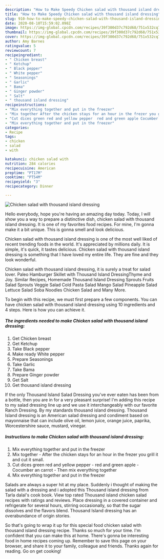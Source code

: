 ```yaml
---
description: "How to Make Speedy Chicken salad with thousand island dressing"
title: "How to Make Speedy Chicken salad with thousand island dressing"
slug: 910-how-to-make-speedy-chicken-salad-with-thousand-island-dressing
date: 2020-08-10T15:59:02.098Z
image: https://img-global.cpcdn.com/recipes/39f300d37c792d68/751x532cq70/chicken-salad-with-thousand-island-dressing-recipe-main-photo.jpg
thumbnail: https://img-global.cpcdn.com/recipes/39f300d37c792d68/751x532cq70/chicken-salad-with-thousand-island-dressing-recipe-main-photo.jpg
cover: https://img-global.cpcdn.com/recipes/39f300d37c792d68/751x532cq70/chicken-salad-with-thousand-island-dressing-recipe-main-photo.jpg
author: Amy Barnes
ratingvalue: 5
reviewcount: 7
recipeingredient:
- " Chicken breast"
- " Ketchup"
- " Black pepper"
- " White pepper"
- " Seasonings"
- " Garlic"
- " Bama"
- " Ginger powder"
- " Salt"
- " thousand island dressing"
recipeinstructions:
- "Mix everything together and put in the freezer"
- "Mix together After the chicken stays for an hour in the frezer you grill it and cut it small."
- "Cut dices green red and yellow pepper  red and green apple Cocumber an carrot Then mix everything together"
- "Mix everything together and put in the freezer"
categories:
- Recipe
tags:
- chicken
- salad
- with

katakunci: chicken salad with 
nutrition: 284 calories
recipecuisine: American
preptime: "PT17M"
cooktime: "PT54M"
recipeyield: "3"
recipecategory: Dinner

---
```



![Chicken salad with thousand island dressing](https://img-global.cpcdn.com/recipes/39f300d37c792d68/751x532cq70/chicken-salad-with-thousand-island-dressing-recipe-main-photo.jpg)

Hello everybody, hope you're having an amazing day today. Today, I will show you a way to prepare a distinctive dish, chicken salad with thousand island dressing. It is one of my favorites food recipes. For mine, I'm gonna make it a bit unique. This is gonna smell and look delicious.

Chicken salad with thousand island dressing is one of the most well liked of recent trending foods in the world. It's appreciated by millions daily. It is simple, it's quick, it tastes delicious. Chicken salad with thousand island dressing is something that I have loved my entire life. They are fine and they look wonderful.

Chicken salad with thousand island dressing, it is surely a treat for salad lover. Paleo Hamburger Skillet with Thousand Island DressingThyme and Joy. Similar Recipes, Homemade Thousand Island Dressing Sprouts Fruits Salad Sprouts Veggie Salad Cold Pasta Salad Mango Salad Pineapple Salad Lettuce Salad Soba Noodles Chicken Salad and Many More.


To begin with this recipe, we must first prepare a few components. You can have chicken salad with thousand island dressing using 10 ingredients and 4 steps. Here is how you can achieve it.

<!--inarticleads1-->

##### The ingredients needed to make Chicken salad with thousand island dressing:

1. Get  Chicken breast
1. Get  Ketchup
1. Take  Black pepper
1. Make ready  White pepper
1. Prepare  Seasonings
1. Take  Garlic
1. Take  Bama
1. Prepare  Ginger powder
1. Get  Salt
1. Get  thousand island dressing


If the only Thousand Island Salad Dressing you&#39;ve ever eaten has been from a bottle, then you are in for a very pleasant surprise! I&#39;m adding this recipe to my salad dressing line up and we use it interchangeably with our favorite Ranch Dressing. By my standards thousand island dressing. Thousand Island dressing is an American salad dressing and condiment based on mayonnaise that can include olive oil, lemon juice, orange juice, paprika, Worcestershire sauce, mustard, vinegar. 

<!--inarticleads2-->

##### Instructions to make Chicken salad with thousand island dressing:

1. Mix everything together and put in the freezer
1. Mix together - After the chicken stays for an hour in the frezer you grill it and cut it small.
1. Cut dices green red and yellow pepper  - red and green apple - Cocumber an carrot - Then mix everything together
1. Mix everything together and put in the freezer


Salads are always a super hit at my place. Suddenly i thought of making the salad with a dressing and i adopted this Thousand island dressing from Tarla dalal&#39;s cook book. View top rated Thousand island chicken salad recipes with ratings and reviews. Place dressing in a covered container and refrigerate for several hours, stirring occasionally, so that the sugar dissolves and the flavors blend. Thousand Island dressing has an overabundance of origin stories. 

So that's going to wrap it up for this special food chicken salad with thousand island dressing recipe. Thanks so much for your time. I'm confident that you can make this at home. There's gonna be interesting food in home recipes coming up. Remember to save this page on your browser, and share it to your family, colleague and friends. Thanks again for reading. Go on get cooking!
